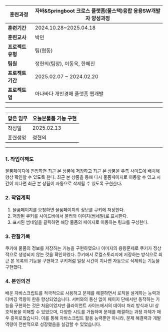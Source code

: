 
| **훈련과정**    | 자바&Springboot 크로스 플랫폼(풀스택)융합 응용SW개발자 양성과정 |
| ----------- | ----------------------------------------- |
| **훈련기간**    | 2024.10.28~2025.04.18                     |
| **훈련교사**    | 박민                                        |
| **프로젝트 유형** | 팀(협동)                                     |
| **팀원**      | 정현의(팀장), 이동욱, 한혜진                         |
| **프로젝트 기간** | 2025.02.07 ~ 2024.02.20                   |
| **프로젝트명**   | 아나바다 개인경매 플랫폼 웹개발                         |

---

| 맡은 임무 | 오늘본물품 기능 구현 |
| ----- | ----------- |
| 작성일   | 2025.02.13  |
| 훈련생명  | 정현의         |

---

### 1. 작업이해도

물품페이지에 진입하면 최근 본 상품에 저장하고 최근 본 상품을 우측 사이드에 배치해 항상 확인할 수 있도록 한다.
최근 본 상품을 통해 다시 물품페이지로 이동할 수 있고 시간이 지나면 최근 본 상품이 자동으로 삭제될 수 있도록 구현한다.

### 2. 작업계획

1. 물품페이지를 요청하면 물품페이지의 정보를 쿠키에 저장한다.
2. 저장된 쿠키를 사이드바에서 불러와 이미지(썸네일)로 표시한다.
3. 표시된 썸네일을 클릭하면 해당 물품의 페이지로 이동하는 링크를 구성한다.
### 3. 관찰기록

쿠키에 물품의 정보를 저장하는 기능을 구현하였으나 이미지의 용량문제로 쿠키가 정상적으로 생성되지 않는 것을 확인하였다.
쿠키에서 로컬스토리지에 저장하는 방식으로 최근 본 목록의 기능을 구현하고 쿠키처럼 일정 시간이 지나면 자동으로 삭제되는 기능을 구현했다.
### 4. 본인의견

배운 자바스크립트를 적극적으로 사용하고 문제를 해결하면서 로직을 설계하는 능력과 디버깅 역량이 한층 향상되었습니다. 서버와의 통신 없이 페이지 단에서만 동작하는 기능을 구현하는 것은 처음이었지만 클라이언트 사이드에서의 데이터 처리 방식과 UI 상호작용을 이해할 수 있었으며, 다양한 시도를 거듭하며 문제를 해결하는 과정 자체가 매우 흥미로웠습니다. 이를 통해 자바스크립트 활용 능력뿐만 아니라, 문제 해결력과 개발 역량이 전반적으로 성장했음을 실감할 수 있었습니다.
